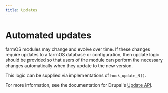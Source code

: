 ```yaml
---
title: Updates
---
```


# Automated updates

farmOS modules may change and evolve over time. If these changes require
updates to a farmOS database or configuration, then update logic should be
provided so that users of the module can perform the necessary changes
automatically when they update to the new version.

This logic can be supplied via implementations of `hook_update_N()`.

For more information, see the documentation for Drupal's
[Update API](https://www.drupal.org/docs/drupal-apis/update-api/).
